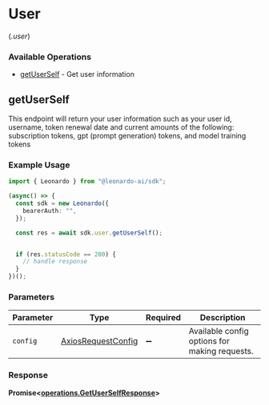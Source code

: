 # User
(*.user*)

### Available Operations

* [getUserSelf](#getuserself) - Get user information

## getUserSelf

This endpoint will return your user information such as your user id, username, token renewal date and current amounts of the following: subscription tokens, gpt (prompt generation) tokens, and model training tokens

### Example Usage

```typescript
import { Leonardo } from "@leonardo-ai/sdk";

(async() => {
  const sdk = new Leonardo({
    bearerAuth: "",
  });

  const res = await sdk.user.getUserSelf();


  if (res.statusCode == 200) {
    // handle response
  }
})();
```

### Parameters

| Parameter                                                    | Type                                                         | Required                                                     | Description                                                  |
| ------------------------------------------------------------ | ------------------------------------------------------------ | ------------------------------------------------------------ | ------------------------------------------------------------ |
| `config`                                                     | [AxiosRequestConfig](https://axios-http.com/docs/req_config) | :heavy_minus_sign:                                           | Available config options for making requests.                |


### Response

**Promise<[operations.GetUserSelfResponse](../../models/operations/getuserselfresponse.md)>**

